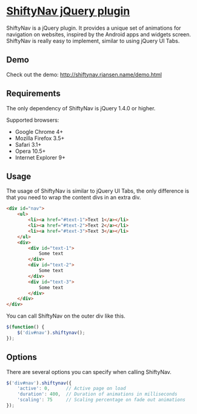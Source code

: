 [ShiftyNav jQuery plugin](http://shiftynav.rjansen.name/)
=========

ShiftyNav is a jQuery plugin. It provides a unique set of animations for navigation on websites, inspired by the Android apps and widgets screen. ShiftyNav is really easy to implement, similar to using jQuery UI Tabs.

Demo
----

Check out the demo: http://shiftynav.rjansen.name/demo.html

Requirements
------------

The only dependency of ShiftyNav is jQuery 1.4.0 or higher.

Supported browsers:
- Google Chrome 4+
- Mozilla Firefox 3.5+
- Safari 3.1+
- Opera 10.5+
- Internet Explorer 9+

Usage
-----

The usage of ShiftyNav is similar to jQuery UI Tabs, the only difference is that you need to wrap the content divs in an extra div.

```html
<div id="nav">
    <ul>
        <li><a href="#text-1">Text 1</a></li>
        <li><a href="#text-2">Text 2</a></li>
        <li><a href="#text-3">Text 3</a></li>
    </ul>
    <div>
        <div id="text-1">
            Some text
        </div>
        <div id="text-2">
            Some text
        </div>
        <div id="text-3">
            Some text
        </div>
    </div>
</div>
```

You can call ShiftyNav on the outer div like this.

```javascript
$(function() {
    $('div#nav').shiftynav();
});
```

Options
-------

There are several options you can specify when calling ShiftyNav.

```javascript
$('div#nav').shiftynav({
    'active': 0,      // Active page on load
    'duration': 400,  // Duration of animations in milliseconds
    'scaling': 75     // Scaling percentage on fade out animations
});
```
